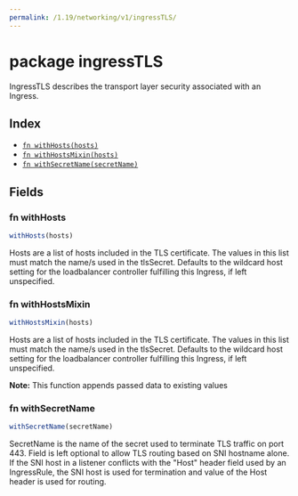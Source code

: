 ```yaml
---
permalink: /1.19/networking/v1/ingressTLS/
---
```


# package ingressTLS

IngressTLS describes the transport layer security associated with an Ingress.

## Index

* [`fn withHosts(hosts)`](#fn-withhosts)
* [`fn withHostsMixin(hosts)`](#fn-withhostsmixin)
* [`fn withSecretName(secretName)`](#fn-withsecretname)

## Fields

### fn withHosts

```ts
withHosts(hosts)
```

Hosts are a list of hosts included in the TLS certificate. The values in this list must match the name/s used in the tlsSecret. Defaults to the wildcard host setting for the loadbalancer controller fulfilling this Ingress, if left unspecified.

### fn withHostsMixin

```ts
withHostsMixin(hosts)
```

Hosts are a list of hosts included in the TLS certificate. The values in this list must match the name/s used in the tlsSecret. Defaults to the wildcard host setting for the loadbalancer controller fulfilling this Ingress, if left unspecified.

**Note:** This function appends passed data to existing values

### fn withSecretName

```ts
withSecretName(secretName)
```

SecretName is the name of the secret used to terminate TLS traffic on port 443. Field is left optional to allow TLS routing based on SNI hostname alone. If the SNI host in a listener conflicts with the "Host" header field used by an IngressRule, the SNI host is used for termination and value of the Host header is used for routing.